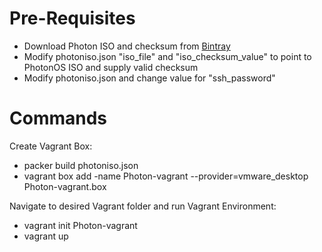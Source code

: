 # Pre-Requisites

* Download Photon ISO and checksum from [Bintray](https://bintray.com/vmware/photon/iso/view)
* Modify photoniso.json "iso_file" and "iso_checksum_value" to point to PhotonOS ISO and supply valid checksum
* Modify photoniso.json and change value for "ssh_password"

# Commands
 
Create Vagrant Box:

* packer build photoniso.json
* vagrant box add -name Photon-vagrant --provider=vmware_desktop Photon-vagrant.box

Navigate to desired Vagrant folder and run Vagrant Environment:

* vagrant init Photon-vagrant
* vagrant up
